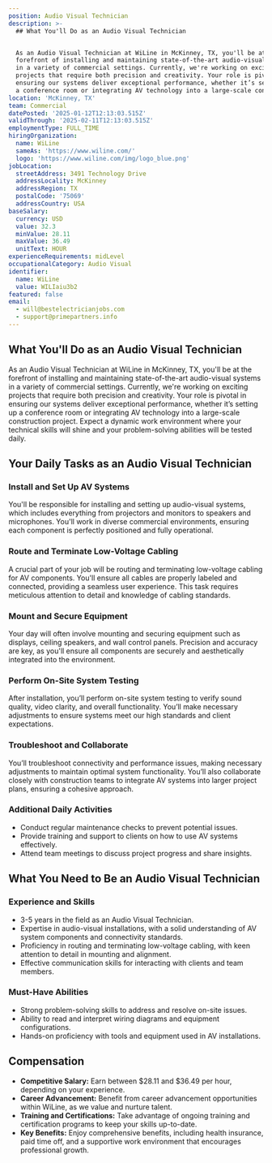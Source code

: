 ```yaml
---
position: Audio Visual Technician
description: >-
  ## What You'll Do as an Audio Visual Technician


  As an Audio Visual Technician at WiLine in McKinney, TX, you'll be at the
  forefront of installing and maintaining state-of-the-art audio-visual systems
  in a variety of commercial settings. Currently, we're working on exciting
  projects that require both precision and creativity. Your role is pivotal in
  ensuring our systems deliver exceptional performance, whether it’s setting up
  a conference room or integrating AV technology into a large-scale cons...
location: 'McKinney, TX'
team: Commercial
datePosted: '2025-01-12T12:13:03.515Z'
validThrough: '2025-02-11T12:13:03.515Z'
employmentType: FULL_TIME
hiringOrganization:
  name: WiLine
  sameAs: 'https://www.wiline.com/'
  logo: 'https://www.wiline.com/img/logo_blue.png'
jobLocation:
  streetAddress: 3491 Technology Drive
  addressLocality: McKinney
  addressRegion: TX
  postalCode: '75069'
  addressCountry: USA
baseSalary:
  currency: USD
  value: 32.3
  minValue: 28.11
  maxValue: 36.49
  unitText: HOUR
experienceRequirements: midLevel
occupationalCategory: Audio Visual
identifier:
  name: WiLine
  value: WILIaiu3b2
featured: false
email:
  - will@bestelectricianjobs.com
  - support@primepartners.info
---
```




## What You'll Do as an Audio Visual Technician

As an Audio Visual Technician at WiLine in McKinney, TX, you'll be at the forefront of installing and maintaining state-of-the-art audio-visual systems in a variety of commercial settings. Currently, we're working on exciting projects that require both precision and creativity. Your role is pivotal in ensuring our systems deliver exceptional performance, whether it’s setting up a conference room or integrating AV technology into a large-scale construction project. Expect a dynamic work environment where your technical skills will shine and your problem-solving abilities will be tested daily.

## Your Daily Tasks as an Audio Visual Technician

### Install and Set Up AV Systems

You'll be responsible for installing and setting up audio-visual systems, which includes everything from projectors and monitors to speakers and microphones. You'll work in diverse commercial environments, ensuring each component is perfectly positioned and fully operational.

### Route and Terminate Low-Voltage Cabling

A crucial part of your job will be routing and terminating low-voltage cabling for AV components. You'll ensure all cables are properly labeled and connected, providing a seamless user experience. This task requires meticulous attention to detail and knowledge of cabling standards.

### Mount and Secure Equipment

Your day will often involve mounting and securing equipment such as displays, ceiling speakers, and wall control panels. Precision and accuracy are key, as you'll ensure all components are securely and aesthetically integrated into the environment.

### Perform On-Site System Testing

After installation, you’ll perform on-site system testing to verify sound quality, video clarity, and overall functionality. You’ll make necessary adjustments to ensure systems meet our high standards and client expectations.

### Troubleshoot and Collaborate

You’ll troubleshoot connectivity and performance issues, making necessary adjustments to maintain optimal system functionality. You’ll also collaborate closely with construction teams to integrate AV systems into larger project plans, ensuring a cohesive approach.

### Additional Daily Activities

- Conduct regular maintenance checks to prevent potential issues.
- Provide training and support to clients on how to use AV systems effectively.
- Attend team meetings to discuss project progress and share insights.

## What You Need to Be an Audio Visual Technician

### Experience and Skills

- 3-5 years in the field as an Audio Visual Technician.
- Expertise in audio-visual installations, with a solid understanding of AV system components and connectivity standards.
- Proficiency in routing and terminating low-voltage cabling, with keen attention to detail in mounting and alignment.
- Effective communication skills for interacting with clients and team members.

### Must-Have Abilities

- Strong problem-solving skills to address and resolve on-site issues.
- Ability to read and interpret wiring diagrams and equipment configurations.
- Hands-on proficiency with tools and equipment used in AV installations.

## Compensation

- **Competitive Salary:** Earn between $28.11 and $36.49 per hour, depending on your experience.
- **Career Advancement:** Benefit from career advancement opportunities within WiLine, as we value and nurture talent.
- **Training and Certifications:** Take advantage of ongoing training and certification programs to keep your skills up-to-date.
- **Key Benefits:** Enjoy comprehensive benefits, including health insurance, paid time off, and a supportive work environment that encourages professional growth.